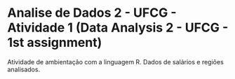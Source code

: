 Analise de Dados 2 - UFCG - Atividade 1 (Data Analysis 2 - UFCG - 1st assignment)
=========

Atividade de ambientação com a linguagem R. Dados de salários e regiões analisados.
